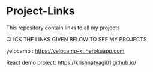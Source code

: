 # Project-Links
This repository contain links to all my projects

CLICK THE LINKS GIVEN BELOW TO SEE MY PROJECTS

yelpcamp : https://yelpcamp-kt.herokuapp.com

React demo project: https://krishnatyagi01.github.io/
